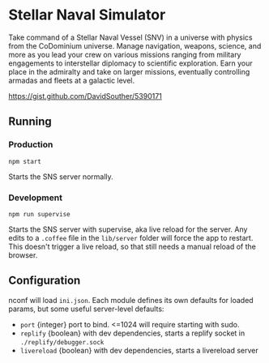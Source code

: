 # Stellar Naval Simulator

Take command of a Stellar Naval Vessel (SNV) in a universe with physics from the CoDominium universe. Manage navigation, weapons, science, and more as you lead your crew on various missions ranging from military engagements to interstellar diplomacy to scientific exploration. Earn your place in the admiralty and take on larger missions, eventually controlling armadas and fleets at a galactic level.

https://gist.github.com/DavidSouther/5390171

## Running

### Production

```
npm start
```

Starts the SNS server normally.


### Development

```
npm run supervise
```

Starts the SNS server with supervise, aka live reload for the server. Any edits to a `.coffee` file in the `lib/server` folder will force the app to restart. This doesn't trigger a live reload, so that still needs a manual reload of the browser.


## Configuration

nconf will load `ini.json`. Each module defines its own defaults for loaded params, but some useful server-level defaults:

* `port` {integer} port to bind. <=1024 will require starting with sudo.
* `replify` {boolean} with dev dependencies, starts a replify socket in `./replify/debugger.sock`
* `livereload` {boolean} with dev dependencies, starts a livereload server
